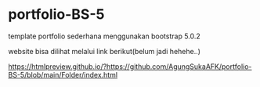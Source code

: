 # portfolio-BS-5
template portfolio sederhana menggunakan bootstrap 5.0.2

website bisa dilihat melalui link berikut(belum jadi hehehe..)

https://htmlpreview.github.io/?https://github.com/AgungSukaAFK/portfolio-BS-5/blob/main/Folder/index.html
